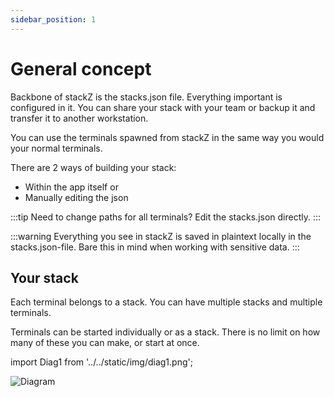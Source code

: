 ```yaml
---
sidebar_position: 1
---
```


# General concept

Backbone of stackZ is the stacks.json file. Everything important is configured in it.
You can share your stack with your team or backup it and transfer it to another workstation.

You can use the terminals spawned from stackZ in the same way you would your normal terminals. 

There are 2 ways of building your stack:

- Within the app itself or
- Manually editing the json



:::tip
Need to change paths for all terminals? Edit the stacks.json directly.
:::

:::warning
Everything you see in stackZ is saved in plaintext locally in the stacks.json-file. Bare this in mind when working with sensitive data.
:::


## Your stack

Each terminal belongs to a stack. You can have multiple stacks and multiple terminals. 

Terminals can be started individually or as a stack. There is no limit on how many of these you can make, or start at once. 


import Diag1 from '../../static/img/diag1.png';

<div class="text--center"> 
<img src={Diag1} alt="Diagram" style={{width: 500, filter:'brightness(1.8)'}} />
</div>



